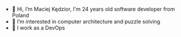 - 👋 Hi, I’m Maciej Kędzior, I'm 24 years old software developer from Poland
- 👀 I’m interested in computer architecture and puzzle solving
- 🌱 I work as a DevOps 

<!---
maciejkedzior/maciejkedzior is a ✨ special ✨ repository because its `README.md` (this file) appears on your GitHub profile.
You can click the Preview link to take a look at your changes.
--->
